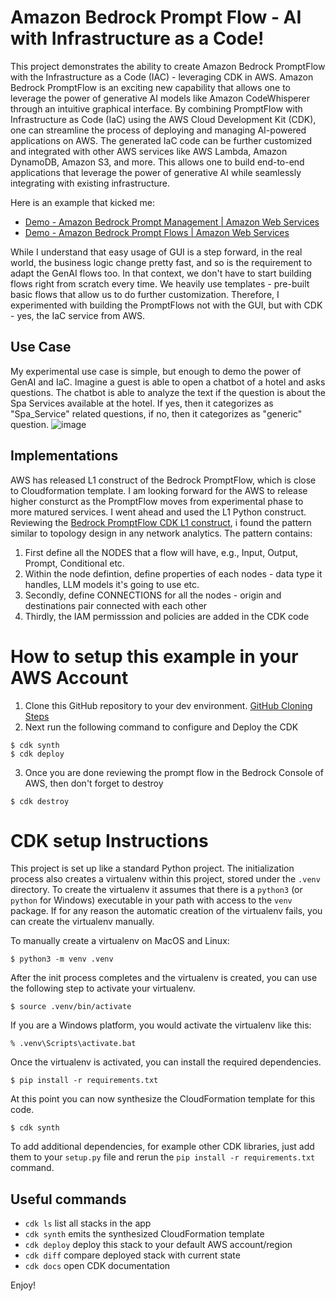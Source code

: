 # Amazon Bedrock Prompt Flow - AI with Infrastructure as a Code!
This project demonstrates the ability to create Amazon Bedrock PromptFlow with the Infrastructure as a Code (IAC) - leveraging CDK in AWS. Amazon Bedrock PromptFlow is an exciting new capability that allows one to leverage the power of generative AI models like Amazon CodeWhisperer through an intuitive graphical interface. By combining PromptFlow with Infrastructure as Code (IaC) using the AWS Cloud Development Kit (CDK), one can streamline the process of deploying and managing AI-powered applications on AWS. The generated IaC code can be further customized and integrated with other AWS services like AWS Lambda, Amazon DynamoDB, Amazon S3, and more. This allows one to build end-to-end applications that leverage the power of generative AI while seamlessly integrating with existing infrastructure.

Here is an example that kicked me:
* [Demo - Amazon Bedrock Prompt Management | Amazon Web Services](https://www.youtube.com/watch?v=CE_-zrMvcuk)
* [Demo - Amazon Bedrock Prompt Flows | Amazon Web Services](https://www.youtube.com/watch?v=_Bmk6peAHao)

While I understand that easy usage of GUI is a step forward, in the real world, the business logic change pretty fast, and so is the requirement to adapt the GenAI flows too. In that context, we don't have to start building flows right from scratch every time. We heavily use templates - pre-built basic flows that allow us to do further customization. Therefore, I experimented with building the PromptFlows not with the GUI, but with CDK - yes, the IaC service from AWS.

## Use Case
My experimental use case is simple, but enough to demo the power of GenAI and IaC. Imagine a guest is able to open a chatbot of a hotel and asks questions. The chatbot is able to analyze the text if the question is about the Spa Services available at the hotel. If yes, then it categorizes as "Spa_Service" related questions, if no, then it categorizes as "generic" question.
![image](https://github.com/user-attachments/assets/8c536771-44a9-496d-ba22-a151a7928a44)
## Implementations
AWS has released L1 construct of the Bedrock PromptFlow, which is close to Cloudformation template. I am looking forward for the AWS to release higher consturct as the PromptFlow moves from experimental phase to more matured services. I went ahead and used the L1 Python construct. Reviewing the [Bedrock PromptFlow CDK L1 construct](https://docs.aws.amazon.com/cdk/api/v2/python/aws_cdk.aws_bedrock/CfnFlow.html), i found the pattern similar to topology design in any network analytics. The pattern contains:
1. First define all the NODES that a flow will have, e.g., Input, Output, Prompt, Conditional etc.
2. Within the node defintion, define properties of each nodes - data type it handles, LLM models it's going to use etc.
3. Secondly, define CONNECTIONS for all the nodes - origin and destinations pair connected with each other
4. Thirdly, the IAM permisssion and policies are added in the CDK code

# How to setup this example in your AWS Account
1. Clone this GitHub repository to your dev environment. [GitHub Cloning Steps](https://www.youtube.com/watch?v=Nl0J_tcnhQ4&t=134s)
2. Next run the following command to configure and Deploy the CDK
```
$ cdk synth
$ cdk deploy
```
3. Once you are done reviewing the prompt flow in the Bedrock Console of AWS, then don't forget to destroy
```
$ cdk destroy
```

# CDK setup Instructions
This project is set up like a standard Python project.  The initialization
process also creates a virtualenv within this project, stored under the `.venv`
directory.  To create the virtualenv it assumes that there is a `python3`
(or `python` for Windows) executable in your path with access to the `venv`
package. If for any reason the automatic creation of the virtualenv fails,
you can create the virtualenv manually.

To manually create a virtualenv on MacOS and Linux:

```
$ python3 -m venv .venv
```

After the init process completes and the virtualenv is created, you can use the following
step to activate your virtualenv.

```
$ source .venv/bin/activate
```

If you are a Windows platform, you would activate the virtualenv like this:

```
% .venv\Scripts\activate.bat
```

Once the virtualenv is activated, you can install the required dependencies.

```
$ pip install -r requirements.txt
```

At this point you can now synthesize the CloudFormation template for this code.

```
$ cdk synth
```

To add additional dependencies, for example other CDK libraries, just add
them to your `setup.py` file and rerun the `pip install -r requirements.txt`
command.

## Useful commands

 * `cdk ls`          list all stacks in the app
 * `cdk synth`       emits the synthesized CloudFormation template
 * `cdk deploy`      deploy this stack to your default AWS account/region
 * `cdk diff`        compare deployed stack with current state
 * `cdk docs`        open CDK documentation

Enjoy!
